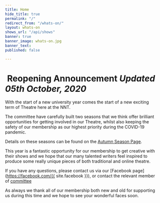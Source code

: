 ```yaml
---
title: Home
hide_title: true
permalink: "/"
redirect_from: "/whats-on/"
layout: whats-on
shows_url: "/api/shows"
banner: true
banner_image: whats-on.jpg
banner_text: 
published: false

---
```

<div class="alert alert-danger" markdown="1">

# <i class="fa fa-fw fa-info-circle"></i> Reopening Announcement _Updated 05th October, 2020_

With the start of a new university year comes the start of a new exciting term of Theatre here at the NNT.

The committee have carefully built two seasons that we think offer brilliant opportunities for getting involved in our Theatre, whilst also keeping the safety of our membership as our highest priority during the COVID-19 pandemic.

Details on these seasons can be found on the [Autumn Season Page](/autumn2020/ "Autumn Season Page").

This year is a fantastic opportunity for our membership to get creative with their shows and we hope that our many talented writers feel inspired to produce some really unique pieces of both traditional and online theatre.

If you have any questions, please contact us via our [Facebook page](https://facebook.com/{{ site.facebook }}), or contact the relevant member of [committee](/about/ "Committee")

As always we thank all of our membership both new and old for supporting us during this time and we hope to see your wonderful faces soon.

</div>